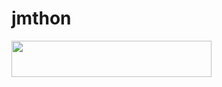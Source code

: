 # jmthon

<p align="left"><a href="https://heroku.com/deploy?template=https://github.com/mohamedshehata12340/roz"> <img src="https://img.shields.io/badge/Deploy%20To%20Heroku-purple?style=for-the-badge&logo=heroku" width="320" height="58.45"/></a></p>
